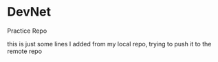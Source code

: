 # DevNet
Practice Repo

this is just some lines I added from my local repo, trying to push it to the remote repo
